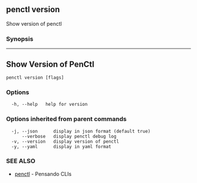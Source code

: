 ## penctl version

Show version of penctl

### Synopsis



------------------------
 Show Version of PenCtl 
------------------------


```
penctl version [flags]
```

### Options

```
  -h, --help   help for version
```

### Options inherited from parent commands

```
  -j, --json      display in json format (default true)
      --verbose   display penctl debug log
  -v, --version   display version of penctl
  -y, --yaml      display in yaml format
```

### SEE ALSO
* [penctl](penctl.md)	 - Pensando CLIs

